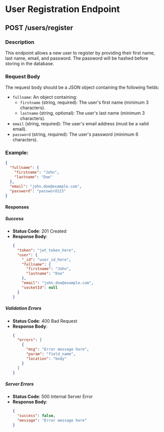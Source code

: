 # User Registration Endpoint

## POST /users/register

### Description
This endpoint allows a new user to register by providing their first name, last name, email, and password. The password will be hashed before storing in the database.

### Request Body
The request body should be a JSON object containing the following fields:
- `fullname`: An object containing:
  - `firstname` (string, required): The user's first name (minimum 3 characters).
  - `lastname` (string, optional): The user's last name (minimum 3 characters).
- `email` (string, required): The user's email address (must be a valid email).
- `password` (string, required): The user's password (minimum 6 characters).

### Example:
```json
{
  "fullname": {
    "firstname": "John",
    "lastname": "Doe"
  },
  "email": "john.doe@example.com",
  "password": "password123"
}
```

#### Responses

##### Success
- **Status Code**: 201 Created
- **Response Body**:
  ```json
  {
    "token": "jwt_token_here",
    "user": {
      "_id": "user_id_here",
      "fullname": {
        "firstname": "John",
        "lastname": "Doe"
      },
      "email": "john.doe@example.com",
      "socketId": null
    }
  }
  ```

##### Validation Errors
- **Status Code**: 400 Bad Request
- **Response Body**:
  ```json
  {
    "errors": [
      {
        "msg": "Error message here",
        "param": "field_name",
        "location": "body"
      }
    ]
  }
  ```

##### Server Errors
- **Status Code**: 500 Internal Server Error
- **Response Body**:
  ```json
  {
    "success": false,
    "message": "Error message here"
  }
  ```
